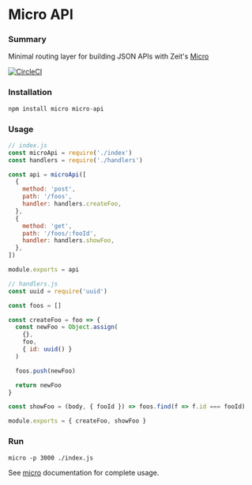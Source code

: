 # Micro API

### Summary

Minimal routing layer for building JSON APIs with Zeit's [Micro](https://github.com/zeit/micro)

[![CircleCI](https://circleci.com/gh/possibilities/micro-api.svg?style=svg)](https://circleci.com/gh/possibilities/micro-api)

### Installation

```javascript
npm install micro micro-api
```

### Usage

```javascript
// index.js
const microApi = require('./index')
const handlers = require('./handlers')

const api = microApi([
  {
    method: 'post',
    path: '/foos',
    handler: handlers.createFoo,
  },
  {
    method: 'get',
    path: '/foos/:fooId',
    handler: handlers.showFoo,
  },
])

module.exports = api
```

```javascript
// handlers.js
const uuid = require('uuid')

const foos = []

const createFoo = foo => {
  const newFoo = Object.assign(
    {},
    foo,
    { id: uuid() }
  )

  foos.push(newFoo)

  return newFoo
}

const showFoo = (body, { fooId }) => foos.find(f => f.id === fooId)

module.exports = { createFoo, showFoo }
```

### Run

```
micro -p 3000 ./index.js
```

See [micro](https://github.com/zeit/micro#documentation) documentation for complete usage.
